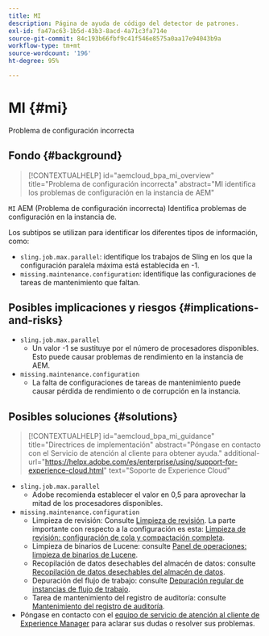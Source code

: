 ```yaml
---
title: MI
description: Página de ayuda de código del detector de patrones.
exl-id: fa47ac63-1b5d-43b3-8acd-4a71c3fa714e
source-git-commit: 84c193b66fbf9c41f546e8575a0aa17e94043b9a
workflow-type: tm+mt
source-wordcount: '196'
ht-degree: 95%

---
```


# MI {#mi}

Problema de configuración incorrecta

## Fondo {#background}

>[!CONTEXTUALHELP]
>id="aemcloud_bpa_mi_overview"
>title="Problema de configuración incorrecta"
>abstract="MI identifica los problemas de configuración en la instancia de AEM"

`MI` AEM (Problema de configuración incorrecta) Identifica problemas de configuración en la instancia de.

Los subtipos se utilizan para identificar los diferentes tipos de información, como:

* `sling.job.max.parallel`: identifique los trabajos de Sling en los que la configuración paralela máxima está establecida en -1.
* `missing.maintenance.configuration`: identifique las configuraciones de tareas de mantenimiento que faltan.

## Posibles implicaciones y riesgos {#implications-and-risks}

* `sling.job.max.parallel`
   * Un valor -1 se sustituye por el número de procesadores disponibles. Esto puede causar problemas de rendimiento en la instancia de AEM.
* `missing.maintenance.configuration`
   * La falta de configuraciones de tareas de mantenimiento puede causar pérdida de rendimiento o de corrupción en la instancia.

## Posibles soluciones {#solutions}

>[!CONTEXTUALHELP]
>id="aemcloud_bpa_mi_guidance"
>title="Directrices de implementación"
>abstract="Póngase en contacto con el Servicio de atención al cliente para obtener ayuda."
>additional-url="https://helpx.adobe.com/es/enterprise/using/support-for-experience-cloud.html" text="Soporte de Experience Cloud"

* `sling.job.max.parallel`
   * Adobe recomienda establecer el valor en 0,5 para aprovechar la mitad de los procesadores disponibles.
* `missing.maintenance.configuration`
   * Limpieza de revisión: Consulte [Limpieza de revisión](https://experienceleague.adobe.com/es/docs/experience-manager-65/content/implementing/deploying/deploying/revision-cleanup). La parte importante con respecto a la configuración es esta: [Limpieza de revisión: configuración de cola y compactación completa](https://experienceleague.adobe.com/es/docs/experience-manager-65/content/implementing/deploying/deploying/revision-cleanup).
   * Limpieza de binarios de Lucene: consulte [Panel de operaciones: limpieza de binarios de Lucene](https://experienceleague.adobe.com/es/docs/experience-manager-65/content/sites/administering/operations/operations-dashboard#lucene-binaries-cleanup).
   * Recopilación de datos desechables del almacén de datos: consulte [Recopilación de datos desechables del almacén de datos](https://experienceleague.adobe.com/es/docs/experience-manager-65/content/sites/administering/operations/data-store-garbage-collection).
   * Depuración del flujo de trabajo: consulte [Depuración regular de instancias de flujo de trabajo](https://experienceleague.adobe.com/es/docs/experience-manager-65/content/sites/administering/operations/workflows-administering#regular-purging-of-workflow-instances).
   * Tarea de mantenimiento del registro de auditoría: consulte [Mantenimiento del registro de auditoría](https://experienceleague.adobe.com/es/docs/experience-manager-65/content/sites/administering/operations/operations-audit-log).
* Póngase en contacto con el [equipo de servicio de atención al cliente de Experience Manager](https://helpx.adobe.com/es/enterprise/using/support-for-experience-cloud.html) para aclarar sus dudas o resolver sus problemas.
